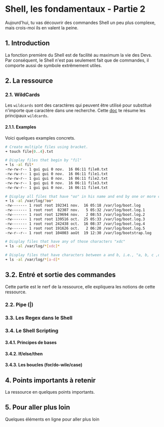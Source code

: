# Shell, les fondamentaux - Partie 2
Aujourd'hui, tu vas découvrir des commandes Shell un peu plus complexe, mais crois-moi ils en valent la peine. 

## 1. Introduction
La fonction première du Shell est de facilité au maximum la vie des Devs. Par conséquent, le Shell n'est pas seulement fait que de commandes, il comporte aussi de symbole extrêmement utiles.

## 2. La ressource

### 2.1. WildCards
Les `wildcards` sont des caractères qui peuvent être utilisé pour substitué n'importe que caractère dans une recherche. Cette [doc](https://tldp.org/LDP/GNU-Linux-Tools-Summary/html/x11655.htm) te résume les principaux `wildcards`. 


#### 2.1.1. Examples
Voici quelques examples concrets.

```sh
# Create multiple files using bracket.
➜ touch file{0..4}.txt

# Display files that begin by "fil"
➜ ls -al fil*   
-rw-rw-r-- 1 gui gui 0 nov.  16 06:11 file0.txt
-rw-rw-r-- 1 gui gui 0 nov.  16 06:11 file1.txt
-rw-rw-r-- 1 gui gui 0 nov.  16 06:11 file2.txt
-rw-rw-r-- 1 gui gui 0 nov.  16 06:11 file3.txt
-rw-rw-r-- 1 gui gui 0 nov.  16 06:11 file4.txt
```

```sh
# Display all files that have "oo" in his name and end by one or more characters
➜ ls -al /var/log/?oo*
-rw------- 1 root root 192341 nov.  16 05:18 /var/log/boot.log
-rw------- 1 root root  82307 nov.   5 05:32 /var/log/boot.log.1
-rw------- 1 root root 129694 nov.   2 08:53 /var/log/boot.log.2
-rw------- 1 root root 139516 oct.  25 05:33 /var/log/boot.log.3
-rw------- 1 root root 242438 oct.  16 08:37 /var/log/boot.log.4
-rw------- 1 root root 191626 oct.   2 06:20 /var/log/boot.log.5
-rw-r--r-- 1 root root 104003 août  19 12:30 /var/log/bootstrap.log
```


```sh
# Display files that have any of those characters "xdc"
➜ ls -al /var/log/*[xdc]*

# Display files that have characters between a and b, i.e., "a, b, c ,d"
➜ ls -al /var/log/*[a-d]*
```


## 3.2. Entré et sortie des commandes 
Cette partie est le nerf de la ressource, elle expliquera les notions de cette ressource.


### 2.2. Pipe (|) 


### 3.3. Les Regex dans le Shell


### 3.4. Le Shell Scripting

#### 3.4.1. Principes de bases


#### 3.4.2. If/else/then

#### 3.4.3. Les boucles (for/do-wile/case)

## 4. Points importants à retenir
La ressource en quelques points importants.

## 5. Pour aller plus loin
Quelques éléments en ligne pour aller plus loin
